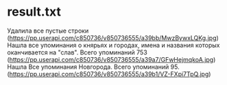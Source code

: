 # result.txt
Удалила все пустые строки 
(https://pp.userapi.com/c850736/v850736555/a39bb/MwzBywxLQKg.jpg)
Нашла все упоминания о княpьях и  городах, имена и названия которых оканчивается на "слав". Всего упоминаний 753
(https://pp.userapi.com/c850736/v850736555/a39a7/GFwHejmqkoA.jpg)
Нашла Все упоминания Новгорода. Всего упоминаний 95.
(https://pp.userapi.com/c850736/v850736555/a39b1/VZ-FXpi7TpQ.jpg)
